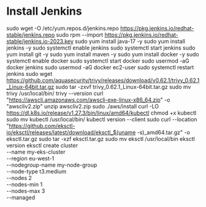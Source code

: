 # Install Jenkins
sudo wget -O /etc/yum.repos.d/jenkins.repo     https://pkg.jenkins.io/redhat-stable/jenkins.repo
sudo rpm --import https://pkg.jenkins.io/redhat-stable/jenkins.io-2023.key
sudo yum install java-17 -y
sudo yum install jenkins -y
sudo systemctl enable jenkins
sudo systemctl start jenkins
sudo yum install git -y
sudo yum install maven -y
sudo yum install docker -y
sudo systemctl enable docker
sudo systemctl start docker
sudo usermod -aG docker jenkins
sudo usermod -aG docker ec2-user
sudo systemctl restart jenkins
sudo wget https://github.com/aquasecurity/trivy/releases/download/v0.62.1/trivy_0.62.1_Linux-64bit.tar.gz
sudo tar -zxvf trivy_0.62.1_Linux-64bit.tar.gz
sudo mv trivy /usr/local/bin/
trivy --version
curl "https://awscli.amazonaws.com/awscli-exe-linux-x86_64.zip" -o "awscliv2.zip"
unzip awscliv2.zip
sudo ./aws/install
curl -LO https://dl.k8s.io/release/v1.27.3/bin/linux/amd64/kubectl
chmod +x kubectl
sudo mv kubectl /usr/local/bin/
kubectl version --client
sudo curl --location "https://github.com/eksctl-io/eksctl/releases/latest/download/eksctl_$(uname -s)_amd64.tar.gz" -o eksctl.tar.gz
sudo tar -xzf eksctl.tar.gz
sudo mv eksctl /usr/local/bin
eksctl version
eksctl create cluster \
  --name my-eks-cluster \
  --region eu-west-1 \
  --nodegroup-name my-node-group \
  --node-type t3.medium \
  --nodes 2 \
  --nodes-min 1 \
  --nodes-max 3 \
  --managed
